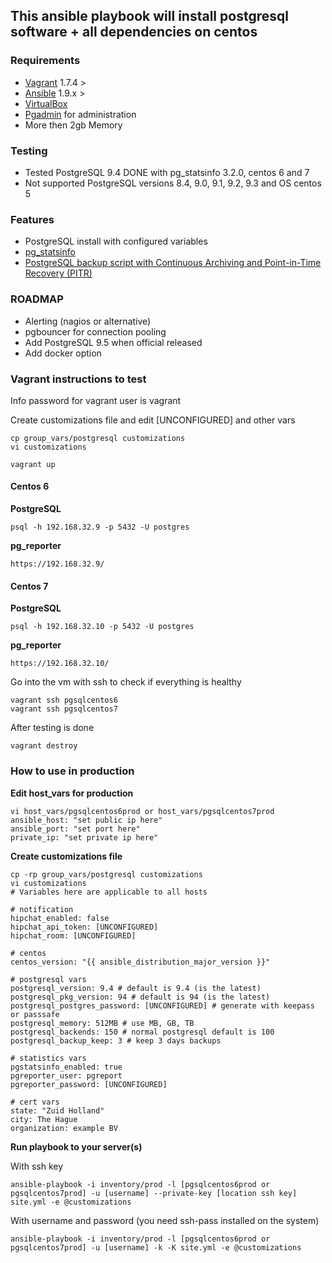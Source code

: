 ## This ansible playbook will install postgresql software + all dependencies on centos 

### Requirements
 
- [Vagrant](https://www.vagrantup.com) 1.7.4 >
- [Ansible](http://www.ansible.com) 1.9.x >
- [VirtualBox](https://www.virtualbox.org)
- [Pgadmin](http://www.pgadmin.org) for administration
- More then 2gb Memory

### Testing 

- Tested PostgreSQL 9.4 DONE with pg_statsinfo 3.2.0, centos 6 and 7 
- Not supported PostgreSQL versions 8.4, 9.0, 9.1, 9.2, 9.3 and OS centos 5

### Features

- PostgreSQL install with configured variables
- [pg_statsinfo](http://sourceforge.net/projects/pgstatsinfo/?source=navbar)
- [PostgreSQL backup script with Continuous Archiving and Point-in-Time Recovery (PITR) ](http://www.postgresql.org/docs/current/static/continuous-archiving.html)

### ROADMAP
- Alerting (nagios or alternative)
- pgbouncer for connection pooling 
- Add PostgreSQL 9.5 when official released
- Add docker option

### Vagrant instructions to test

Info password for vagrant user is vagrant

Create customizations file and edit [UNCONFIGURED] and other vars

```
cp group_vars/postgresql customizations
vi customizations
```

```
vagrant up 
```

#### Centos 6

<b>PostgreSQL </b>

```
psql -h 192.168.32.9 -p 5432 -U postgres
```

<b>pg_reporter</b>

```
https://192.168.32.9/
```

#### Centos 7

<b>PostgreSQL</b> 

```
psql -h 192.168.32.10 -p 5432 -U postgres 
```

<b>pg_reporter</b>

```
https://192.168.32.10/
```

Go into the vm with ssh to check if everything is healthy

```
vagrant ssh pgsqlcentos6 
vagrant ssh pgsqlcentos7
```

After testing is done

```
vagrant destroy 
```

### How to use in production

<b>Edit host_vars for production</b>

```
vi host_vars/pgsqlcentos6prod or host_vars/pgsqlcentos7prod
ansible_host: "set public ip here"
ansible_port: "set port here"
private_ip: "set private ip here"
```

<b>Create customizations file</b> 

```
cp -rp group_vars/postgresql customizations
vi customizations
# Variables here are applicable to all hosts

# notification 
hipchat_enabled: false
hipchat_api_token: [UNCONFIGURED]
hipchat_room: [UNCONFIGURED]

# centos
centos_version: "{{ ansible_distribution_major_version }}"

# postgresql vars
postgresql_version: 9.4 # default is 9.4 (is the latest)
postgresql_pkg_version: 94 # default is 94 (is the latest)
postgresql_postgres_password: [UNCONFIGURED] # generate with keepass or passsafe
postgresql_memory: 512MB # use MB, GB, TB
postgresql_backends: 150 # normal postgresql default is 100
postgresql_backup_keep: 3 # keep 3 days backups

# statistics vars
pgstatsinfo_enabled: true
pgreporter_user: pgreport
pgreporter_password: [UNCONFIGURED] 

# cert vars
state: "Zuid Holland"
city: The Hague 
organization: example BV
```

<b>Run playbook to your server(s)</b>

With ssh key

```
ansible-playbook -i inventory/prod -l [pgsqlcentos6prod or pgsqlcentos7prod] -u [username] --private-key [location ssh key] site.yml -e @customizations
```

With username and password (you need ssh-pass installed on the system)

```
ansible-playbook -i inventory/prod -l [pgsqlcentos6prod or pgsqlcentos7prod] -u [username] -k -K site.yml -e @customizations
```
